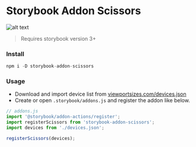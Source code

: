 # Storybook Addon Scissors
![alt text](https://raw.githubusercontent.com/PeterPanen/storybook-addon-scissors/master/assets/screenshot.png "plugin screenshot")

> Requires storybook version 3+

### Install

```javascript
npm i -D storybook-addon-scissors
```

### Usage
- Download and import device list from [viewportsizes.com/devices.json](http://viewportsizes.com/devices.json)
- Create or open `.storybook/addons.js` and register the addon like below.
```javascript
// addons.js
import '@storybook/addon-actions/register';
import registerScissors from 'storybook-addon-scissors';
import devices from './devices.json';

registerScissors(devices);
```
